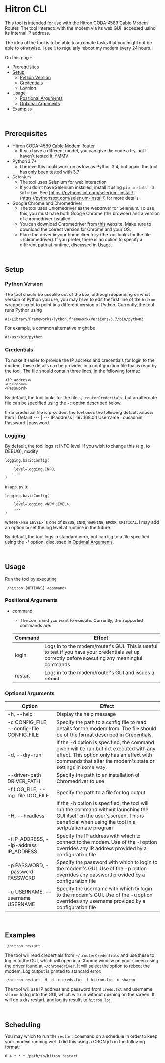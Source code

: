 # Hitron CLI

This tool is intended for use with the Hitron CODA-4589 Cable Modem Router. The tool interacts with the modem via its web GUI, accessed using its internal IP address.

The idea of the tool is to be able to automate tasks that you might not be able to otherwise. I use it to regularly reboot my modem every 24 hours.

On this page:
- [Prerequisites](#prerequisites)
- [Setup](#setup)
    - [Python Version](#python-version)
    - [Credentials](#credentials)
    - [Logging](#logging)
- [Usage](#usage)
    - [Positional Arguments](#positional-arguments)
    - [Optional Arguments](#optional-arguments)
- [Examples](#examples)

&nbsp;

## Prerequisites

- Hitron CODA-4589 Cable Modem Router
    - If you have a different model, you can give the code a try, but I haven't tested it. YMMV
- Python 3.7+
    - I believe this could work on as low as Python 3.4, but again, the tool has only been tested with 3.7
- Selenium
    - The tool uses Selenium for web interaction
    - If you don't have Selenium installed, install it using `pip install -U Selenium`. See [https://pythonspot.com/selenium-install/](https://pythonspot.com/selenium-install/) for more details.
- Google Chrome and Chromedriver
    - The tool uses Chromedriver as the webdriver for Selenium. To use this, you must have both Google Chrome (the browser) and a version of chromedriver installed. 
    - You can download Chromedriver from [this](https://chromedriver.chromium.org) website. Make sure to download the correct version for Chrome and your OS.
    - Place the driver in your home directory (the tool looks for the file ~/chromedriver). If you prefer, there is an option to specify a different path at runtime, discussed in [Usage](#optional-arguments).

&nbsp;

## Setup

### Python Version
The tool should be useable out of the box, although depending on what version of Python you use, you may have to edit the first line of the `hitron` wrapper script to point to a different version of Python. Currently, the tool runs Python using
```
#!/Library/Frameworks/Python.framework/Versions/3.7/bin/python3
```
For example, a common alternative might be
```
#!/usr/bin/python
```

### Credentials
To make it easier to provide the IP address and credentials for login to the modem, these details can be provided in a configuration file that is read by the tool. The file should contain three lines, in the following format:
```
<IP address>
<Username>
<Password>
```
By default, the tool looks for the file `~/.routerCredentials`, but an alternate file can be specified using the `-c` option described below.

If no credential file is provided, the tool uses the following default values:
Item | Default
--- | ---
IP address | 192.168.0.1
Username | cusadmin
Password | password

### Logging
By default, the tool logs at INFO level. If you wish to change this (e.g. to DEBUG), modify
```
logging.basicConfig(
    ...
    level=logging.INFO,
    ...
)
```
in `app.py` to
```
logging.basicConfig(
    ...
    level=logging.<NEW LEVEL>,
    ...
)
```
where `<NEW LEVEL>` is one of `DEBUG`, `INFO`, `WARNING`, `ERROR`, `CRITICAL`. I may add an option to set the log level at runtime in the future.

By default, the tool logs to standard error, but can log to a file specified using the `-f` option, discussed in [Optional Arguments](#optional-arguments).

&nbsp;

## Usage

Run the tool by executing
```
./hitron [OPTIONS] <command>
```

### Positional Arguments
- command
    - The command you want to execute. Currently, the supported commands are:

    Command | Effect
    --- | ---
    login | Logs in to the modem/router's GUI. This is useful to test if you have your credentials set up correctly before executing any meaningful commands
    restart | Logs in to the modem/router's GUI and issues a reboot

### Optional Arguments

Option | Effect
--- | ---
-h, --help | Display the help message
-c CONFIG_FILE, --config-file CONFIG_FILE | Specify the path to a config file to read details for the modem from. The file should be of the format described in [Credentials](#credentials).
-d, --dry-run | If the -d option is specified, the command given will be run but not executed with any effect. This option only has an effect with commands that alter the modem's state or settings in some way.
--driver-path DRIVER_PATH | Specify the path to an installation of Chromedriver to use
-f LOG_FILE, --log-file LOG_FILE | Specify the path to a file for log output
-H, --headless | If the -h option is specified, the tool will run the command without launching the GUI itself on the user's screen. This is beneficial when using the tool in a script/alternate program
-i IP_ADDRESS, --ip-address IP_ADDRESS | Specify the IP address with which to connect to the modem. Use of the -i option overrides any IP address provided by a configuration file
-p PASSWORD, --password PASSWORD | Specify the password with which to login to the modem's GUI. Use of the -p option overrides any password provided by a configuration file
-u USERNAME, --username USERNAME | Specify the username with which to login to the modem's GUI. Use of the -u option overrides any username provided by a configuration file

&nbsp;

## Examples
```
./hitron restart
```
The tool will read credentials from `~/.routerCredentials` and use these to log in to the GUI, which will open in a Chrome window on your screen using the driver found at `~/chromedriver`. It will select the option to reboot the modem. Log output is printed to standard error.

```
./hitron restart -H -d -c creds.txt -f hitron.log -u sharon
```
The tool will use IP address and password from `creds.txt` and username `sharon` to log into the GUI, which will run without opening on the screen. It will do a dry restart, and log its results to `hitron.log`.

&nbsp;

## Scheduling
You may which to run the `restart` command on a schedule in order to keep your modem running well. I did this using a CRON job in the following format:
```
0 4 * * * /path/to/hitron restart
```
